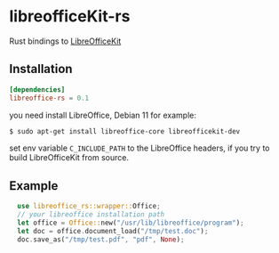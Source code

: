 # libreofficeKit-rs

Rust bindings to [LibreOfficeKit](https://docs.libreoffice.org/libreofficekit.html)


## Installation

```toml
[dependencies]
libreoffice-rs = 0.1
```
you need install LibreOffice, Debian 11 for example: 
```bash
$ sudo apt-get install libreoffice-core libreofficekit-dev
```
set env variable `C_INCLUDE_PATH` to the LibreOffice headers, if you try to build LibreOfficeKit from source.

## Example

```rust
  use libreoffice_rs::wrapper::Office;
  // your libreoffice installation path
  let office = Office::new("/usr/lib/libreoffice/program");
  let doc = office.document_load("/tmp/test.doc");
  doc.save_as("/tmp/test.pdf", "pdf", None);
```

